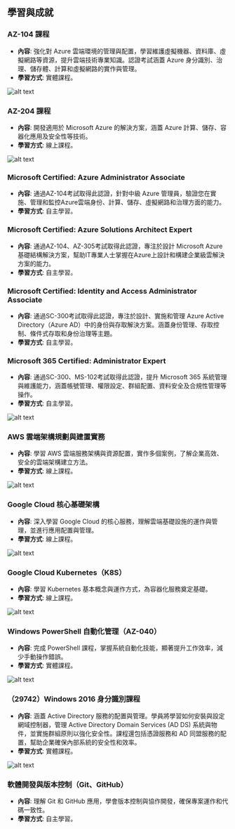 ## 學習與成就

### AZ-104 課程
- **內容**: 強化對 Azure 雲端環境的管理與配置，學習維護虛擬機器、資料庫、虛擬網路等資源，提升雲端技術專業知識。認證考試涵蓋 Azure 身分識別、治理、儲存體、計算和虛擬網路的實作與管理。
- **學習方式**: 實體課程。

![alt text](images/az-104.png)
### AZ-204 課程
- **內容**: 開發適用於 Microsoft Azure 的解決方案，涵蓋 Azure 計算、儲存、容器化應用及安全性等技術。
- **學習方式**: 線上課程。

![alt text](images/az-204.png)
### Microsoft Certified: Azure Administrator Associate
- **內容**: 通過AZ-104考試取得此認證，針對中級 Azure 管理員，驗證您在實施、管理和監控Azure雲端身份、計算、儲存、虛擬網路和治理方面的能力。
- **學習方式**: 自主學習。
### Microsoft Certified: Azure Solutions Architect Expert
- **內容**: 通過AZ-104、AZ-305考試取得此認證，專注於設計 Microsoft Azure 基礎結構解決方案，幫助IT專業人士掌握在Azure上設計和構建企業級雲解決方案的能力。
- **學習方式**: 自主學習。
### Microsoft Certified: Identity and Access Administrator Associate
- **內容**: 通過SC-300考試取得此認證，專注於設計、實施和管理 Azure Active Directory（Azure AD）中的身份與存取解決方案。涵蓋身份管理、存取控制、條件式存取和身份治理等主題。
- **學習方式**: 自主學習。
### Microsoft 365 Certified: Administrator Expert
- **內容**: 通過SC-300、MS-102考試取得此認證，提升 Microsoft 365 系統管理與維護能力，涵蓋帳號管理、權限設定、群組配置、資料安全及合規性管理等操作。
- **學習方式**: 自主學習。

![alt text](images/microsoft.png)
### AWS 雲端架構規劃與建置實務
- **內容**: 學習 AWS 雲端服務架構與資源配置，實作多個案例，了解企業高效、安全的雲端架構建立方法。
- **學習方式**: 線上課程。

![alt text](images/aws-basic.png)
### Google Cloud 核心基礎架構
- **內容**: 深入學習 Google Cloud 的核心服務，理解雲端基礎設施的運作與管理，並進行應用配置與管理。
- **學習方式**: 線上課程。

![alt text](images/gcp-basic.png)
### Google Cloud Kubernetes（K8S）
- **內容**: 學習 Kubernetes 基本概念與運作方式，為容器化服務奠定基礎。
- **學習方式**: 線上課程。

![alt text](images/gcp-k8s.png)
### Windows PowerShell 自動化管理（AZ-040）
- **內容**: 完成 PowerShell 課程，掌握系統自動化技能，顯著提升工作效率，減少手動操作錯誤。
- **學習方式**: 實體課程。

![alt text](images/az-040.png)
### （29742）Windows 2016 身分識別課程
- **內容**: 涵蓋 Active Directory 服務的配置與管理。學員將學習如何安裝與設定網域控制器，管理 Active Directory Domain Services (AD DS) 系統與物件，並實施群組原則以強化安全性。課程還包括憑證服務和 AD 同盟服務的配置，幫助企業確保內部系統的安全性和效率。
- **學習方式**: 實體課程。

![alt text](images/ws-2016.png)
### 軟體開發與版本控制（Git、GitHub）
- **內容**: 理解 Git 和 GitHub 應用，學會版本控制與協作開發，確保專案運作和代碼一致性。
- **學習方式**: 自主學習。
